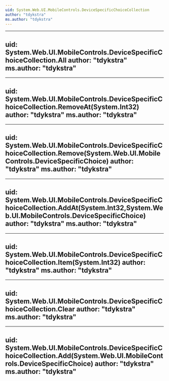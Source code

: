 ```yaml
---
uid: System.Web.UI.MobileControls.DeviceSpecificChoiceCollection
author: "tdykstra"
ms.author: "tdykstra"
---
```


---
uid: System.Web.UI.MobileControls.DeviceSpecificChoiceCollection.All
author: "tdykstra"
ms.author: "tdykstra"
---

---
uid: System.Web.UI.MobileControls.DeviceSpecificChoiceCollection.RemoveAt(System.Int32)
author: "tdykstra"
ms.author: "tdykstra"
---

---
uid: System.Web.UI.MobileControls.DeviceSpecificChoiceCollection.Remove(System.Web.UI.MobileControls.DeviceSpecificChoice)
author: "tdykstra"
ms.author: "tdykstra"
---

---
uid: System.Web.UI.MobileControls.DeviceSpecificChoiceCollection.AddAt(System.Int32,System.Web.UI.MobileControls.DeviceSpecificChoice)
author: "tdykstra"
ms.author: "tdykstra"
---

---
uid: System.Web.UI.MobileControls.DeviceSpecificChoiceCollection.Item(System.Int32)
author: "tdykstra"
ms.author: "tdykstra"
---

---
uid: System.Web.UI.MobileControls.DeviceSpecificChoiceCollection.Clear
author: "tdykstra"
ms.author: "tdykstra"
---

---
uid: System.Web.UI.MobileControls.DeviceSpecificChoiceCollection.Add(System.Web.UI.MobileControls.DeviceSpecificChoice)
author: "tdykstra"
ms.author: "tdykstra"
---
